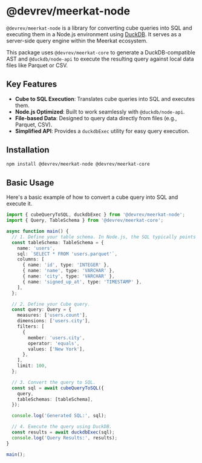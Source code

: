 # @devrev/meerkat-node

`@devrev/meerkat-node` is a library for converting cube queries into SQL and executing them in a Node.js environment using [DuckDB](https://duckdb.org/). It serves as a server-side query engine within the Meerkat ecosystem.

This package uses `@devrev/meerkat-core` to generate a DuckDB-compatible AST and `@duckdb/node-api` to execute the resulting query against local data files like Parquet or CSV.

## Key Features

- **Cube to SQL Execution**: Translates cube queries into SQL and executes them.
- **Node.js Optimized**: Built to work seamlessly with `@duckdb/node-api`.
- **File-based Data**: Designed to query data directly from files (e.g., Parquet, CSV).
- **Simplified API**: Provides a `duckdbExec` utility for easy query execution.

## Installation

```bash
npm install @devrev/meerkat-node @devrev/meerkat-core
```

## Basic Usage

Here's a basic example of how to convert a cube query into SQL and execute it.

```typescript
import { cubeQueryToSQL, duckdbExec } from '@devrev/meerkat-node';
import { Query, TableSchema } from '@devrev/meerkat-core';

async function main() {
  // 1. Define your table schema. In Node.js, the SQL typically points to a data file.
  const tableSchema: TableSchema = {
    name: 'users',
    sql: `SELECT * FROM 'users.parquet'`,
    columns: [
      { name: 'id', type: 'INTEGER' },
      { name: 'name', type: 'VARCHAR' },
      { name: 'city', type: 'VARCHAR' },
      { name: 'signed_up_at', type: 'TIMESTAMP' },
    ],
  };

  // 2. Define your Cube query.
  const query: Query = {
    measures: ['users.count'],
    dimensions: ['users.city'],
    filters: [
      {
        member: 'users.city',
        operator: 'equals',
        values: ['New York'],
      },
    ],
    limit: 100,
  };

  // 3. Convert the query to SQL.
  const sql = await cubeQueryToSQL({
    query,
    tableSchemas: [tableSchema],
  });

  console.log('Generated SQL:', sql);

  // 4. Execute the query using DuckDB.
  const results = await duckdbExec(sql);
  console.log('Query Results:', results);
}

main();
```
